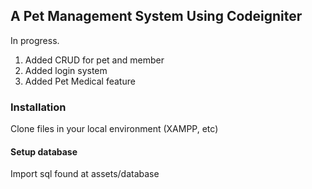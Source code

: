 ## A Pet Management System Using Codeigniter
In progress.

1. Added CRUD for pet and member
2. Added login system
3. Added Pet Medical feature

### Installation

Clone files in your local environment (XAMPP, etc)

#### Setup database
Import sql found at assets/database
